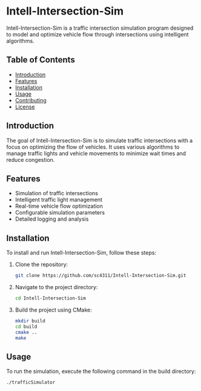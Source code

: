 # Intell-Intersection-Sim

Intell-Intersection-Sim is a traffic intersection simulation program designed to model and optimize vehicle flow through intersections using intelligent algorithms.

## Table of Contents
- [Introduction](#introduction)
- [Features](#features)
- [Installation](#installation)
- [Usage](#usage)
- [Contributing](#contributing)
- [License](#license)

## Introduction
The goal of Intell-Intersection-Sim is to simulate traffic intersections with a focus on optimizing the flow of vehicles. It uses various algorithms to manage traffic lights and vehicle movements to minimize wait times and reduce congestion.

## Features
- Simulation of traffic intersections
- Intelligent traffic light management
- Real-time vehicle flow optimization
- Configurable simulation parameters
- Detailed logging and analysis

## Installation
To install and run Intell-Intersection-Sim, follow these steps:

1. Clone the repository:
    ```bash
    git clone https://github.com/sc4311/Intell-Intersection-Sim.git
    ```
2. Navigate to the project directory:
    ```bash
    cd Intell-Intersection-Sim
    ```
3. Build the project using CMake:
    ```bash
    mkdir build
    cd build
    cmake ..
    make
    ```

## Usage
To run the simulation, execute the following command in the build directory:
```bash
./trafficSimulator
